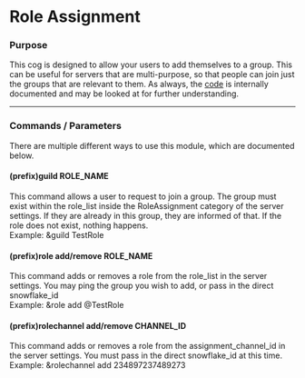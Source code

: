 # Role Assignment
### Purpose
This cog is designed to allow your users to add themselves to a group.  This can be useful for servers that are 
multi-purpose, so that people can join just the groups that are relevant to them. 
As always, the [code](https://github.com/snoringninja/niftybot-discord/blob/master/cogs/role_assignment.py "code") 
is internally documented and may be looked at for further understanding.

---

### Commands / Parameters
There are multiple different ways to use this module, which are documented below.

#### (prefix)guild ROLE_NAME
This command allows a user to request to join a group.  The group must exist within the role_list inside the 
RoleAssignment category of the server settings. If they are already in this group, they are informed of that. 
If the role does not exist, nothing happens.  
Example: &guild TestRole

#### (prefix)role add/remove ROLE_NAME
This command adds or removes a role from the role_list in the server settings.  You may ping the group you wish to add, 
or pass in the direct snowflake_id  
Example: &role add @TestRole

#### (prefix)rolechannel add/remove CHANNEL_ID
This command adds or removes a role from the assignment_channel_id in the server settings.  You must pass in the direct 
snowflake_id at this time.  
Example: &rolechannel add 234897237489273
